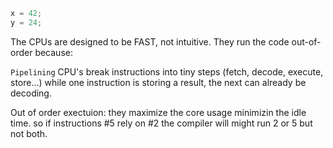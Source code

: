 ```c
x = 42;
y = 24;

```

The CPUs are designed to be FAST, not intuitive. They run the code out-of-order because:

`Pipelining`
CPU's break instructions into tiny steps (fetch, decode, execute, store...)
while one instruction is storing a result, the next can already be decoding.

Out of order exectuion:
they maximize the core usage minimizin the idle time. so if instructions #5 rely on #2 the compiler will might run 2 or 5 but not both.

